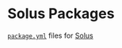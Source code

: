 Solus Packages
==============

[`package.yml`](https://github.com/solus-project/ypkg) files for [Solus](https://solus-project.com/)
